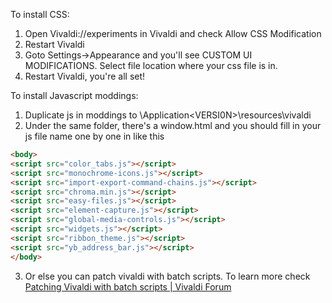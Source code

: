 To install CSS:

1. Open Vivaldi://experiments in Vivaldi and check Allow CSS Modification
2. Restart Vivaldi
3. Goto Settings->Appearance and you'll see CUSTOM UI MODIFICATIONS. Select file location where your css file is in.
4. Restart Vivaldi, you're all set!

To install Javascript moddings:

1. Duplicate js in moddings to <YOURVIVALDIDIRECTORY>\Application\<VERSI0N>\resources\vivaldi
2. Under the same folder, there's a window.html  and you should fill in your js file name one by one in <body> like this

```html
<body>
<script src="color_tabs.js"></script>
<script src="monochrome-icons.js"></script>
<script src="import-export-command-chains.js"></script>
<script src="chroma.min.js"></script>
<script src="easy-files.js"></script>
<script src="element-capture.js"></script>
<script src="global-media-controls.js"></script>
<script src="widgets.js"></script>
<script src="ribbon_theme.js"></script>
<script src="yb_address_bar.js"></script>
</body>
```

3. Or else you can patch vivaldi with batch scripts. To learn more check [Patching Vivaldi with batch scripts | Vivaldi Forum](https://forum.vivaldi.net/topic/10592/patching-vivaldi-with-batch-scripts/21?page=2) 
